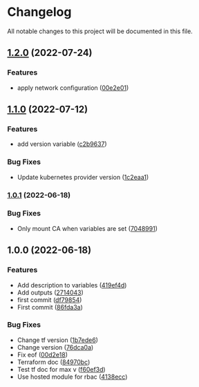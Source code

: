 # Changelog

All notable changes to this project will be documented in this file.

## [1.2.0](https://github.com/syneki/terraform-kubernetes-elastic-agent/compare/v1.1.0...v1.2.0) (2022-07-24)


### Features

* apply network configuration ([00e2e01](https://github.com/syneki/terraform-kubernetes-elastic-agent/commit/00e2e0177799eea1b799b9fec06cb3d45a785464))

## [1.1.0](https://github.com/syneki/terraform-kubernetes-elastic-agent/compare/v1.0.1...v1.1.0) (2022-07-12)


### Features

* add version variable ([c2b9637](https://github.com/syneki/terraform-kubernetes-elastic-agent/commit/c2b96371992ca8f72a93b1a54e6c3b19fcaaf86c))


### Bug Fixes

* Update kubernetes provider version ([1c2eaa1](https://github.com/syneki/terraform-kubernetes-elastic-agent/commit/1c2eaa14901fd0d8f4c0a51f03266568532e3c59))

### [1.0.1](https://github.com/syneki/terraform-kubernetes-elastic-agent/compare/v1.0.0...v1.0.1) (2022-06-18)


### Bug Fixes

* Only mount CA when variables are set ([7048991](https://github.com/syneki/terraform-kubernetes-elastic-agent/commit/704899138290651bb468fc315589ce43701ef565))

## 1.0.0 (2022-06-18)


### Features

* Add description to variables ([419ef4d](https://github.com/syneki/terraform-kubernetes-elastic-agent/commit/419ef4d215866a18a80164e8aee55e17f5801409))
* Add outputs ([2714043](https://github.com/syneki/terraform-kubernetes-elastic-agent/commit/2714043da6c3b5f15958bcfba653f0a6ca632311))
* first commit ([df79854](https://github.com/syneki/terraform-kubernetes-elastic-agent/commit/df79854cce81c56b318acd36be8b982ef865312b))
* First commit ([86fda3a](https://github.com/syneki/terraform-kubernetes-elastic-agent/commit/86fda3ac98b3cf005c839a340ee80cbc27975d0e))


### Bug Fixes

* Change tf version ([1b7ede6](https://github.com/syneki/terraform-kubernetes-elastic-agent/commit/1b7ede60c2da959ff47edd4d8ede380dd16dc6df))
* Change version ([76dca0a](https://github.com/syneki/terraform-kubernetes-elastic-agent/commit/76dca0a46f46179330e18e68533cca567566af74))
* Fix eof ([00d2e18](https://github.com/syneki/terraform-kubernetes-elastic-agent/commit/00d2e1857e4e6c35f1a9608a838c0a399a4b6fac))
* Terraform doc ([84970bc](https://github.com/syneki/terraform-kubernetes-elastic-agent/commit/84970bc0a1ccc09ed8b16af6afcec617ac514534))
* Test tf doc for max v ([f60ef3d](https://github.com/syneki/terraform-kubernetes-elastic-agent/commit/f60ef3d64eab34b02e7c630392fef2104ba30d4f))
* Use hosted module for rbac ([4138ecc](https://github.com/syneki/terraform-kubernetes-elastic-agent/commit/4138ecc4c065ed0137fb602aff1e0bd8bdeb9797))
